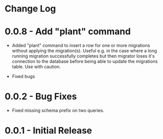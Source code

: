 # Change Log

# 0.0.8 - Add "plant" command

- Added "plant" command to insert a row for one or more migrations without
  applying the migration(s).  Useful e.g. in the case where a long running
  migration successfully completes but then migrator loses it's connection to
  the database before being able to update the migrations table.  Use with
  caution.

- Fixed bugs

# 0.0.2 - Bug Fixes

- Fixed missing schema prefix on two queries.

# 0.0.1 - Initial Release
